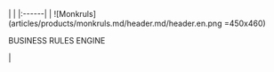 <div class="product-header" markdown="1">
|   |
|:------|
| ![Monkruls](articles/products/monkruls.md/header.md/header.en.png =450x460) <p class="monkruls-details">BUSINESS RULES ENGINE</p> |
</div>